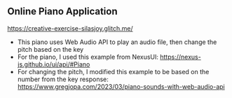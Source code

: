 ## Online Piano Application
https://creative-exercise-silasjoy.glitch.me/
- This piano uses Web Audio API to play an audio file, then change the pitch based on the key
- For the piano, I used this example from NexusUI: https://nexus-js.github.io/ui/api/#Piano
- For changing the pitch, I modified this example to be based on the number from the key response: https://www.gregjopa.com/2023/03/piano-sounds-with-web-audio-api